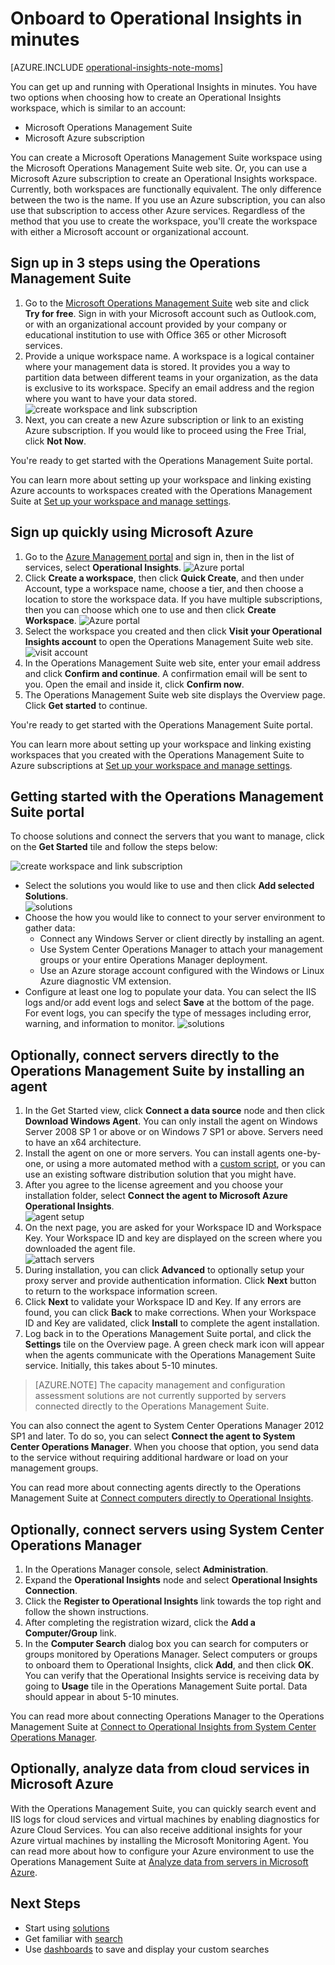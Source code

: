 <properties
    pageTitle="Onboard to Operational Insights in minutes"
    description="Learn about how you can get set up with Operational Insights in minutes"
    services="operational-insights"
    documentationCenter=""
    authors="bandersmsft"
    manager="jwhit"
    editor=""/>

<tags
    ms.service="operational-insights"
    ms.workload="operational-insights"
    ms.tgt_pltfrm="na"
    ms.devlang="na"
    ms.topic="get-started-article"
    ms.date="07/09/2015"
    ms.author="banders"/>

# Onboard to Operational Insights in minutes


[AZURE.INCLUDE [operational-insights-note-moms](../../includes/operational-insights-note-moms.md)]

You can get up and running with Operational Insights in minutes. You have two options when choosing how to create an Operational Insights workspace, which is similar to an account:

- Microsoft Operations Management Suite
- Microsoft Azure subscription

You can create a Microsoft Operations Management Suite workspace using the Microsoft Operations Management Suite web site. Or, you can use a Microsoft Azure subscription to create an Operational Insights workspace. Currently, both workspaces are functionally equivalent. The only difference between the two is the name. If you use an Azure subscription, you can also use that subscription to access other Azure services. Regardless of the method that you use to create the workspace, you'll create the workspace with either a Microsoft account or organizational account.

## Sign up in 3 steps using the Operations Management Suite

1. Go to the [Microsoft Operations Management Suite](http://microsoft.com/oms) web site and click **Try for free**. Sign in with your Microsoft account such as Outlook.com, or with an organizational account provided by your company or educational institution to use with Office 365 or other Microsoft services.
2. Provide a unique workspace name. A workspace is a logical container where your management data is stored. It provides you a way to partition data between different teams in your organization, as the data is exclusive to its workspace. Specify an email address and the region where you want to have your data stored.  
    ![create workspace and link subscription](./media/operational-insights-onboard-in-minutes/create-workspace-link-sub.png)
3. Next, you can create a new Azure subscription or link to an existing Azure subscription. If you would like to proceed using the Free Trial, click **Not Now**.

You're ready to get started with the Operations Management Suite portal.

You can learn more about setting up your workspace and linking existing Azure accounts to workspaces created with the Operations Management Suite at [Set up your workspace and manage settings](operational-insights-setup-workspace.md).

## Sign up quickly using Microsoft Azure

1. Go to the [Azure Management portal](https://manage.windowsazure.com) and sign in, then in the list of services, select **Operational Insights**.
    ![Azure portal](./media/operational-insights-onboard-in-minutes/azure-portal-op-insights.png)
2. Click **Create a workspace**, then click **Quick Create**, and then under Account, type a workspace name, choose a tier, and then choose a location to store the workspace data. If you have multiple subscriptions, then you can choose which one to use and then click **Create Workspace**.
    ![Azure portal](./media/operational-insights-onboard-in-minutes/quick-create.png)
3. Select the workspace you created and then click **Visit your Operational Insights account** to open the Operations Management Suite web site.
    ![visit account](./media/operational-insights-onboard-in-minutes/visit-account.png)
4. In the Operations Management Suite web site, enter your email address and click **Confirm and continue**. A confirmation email will be sent to you. Open the email and inside it, click **Confirm now**.
5. The Operations Management Suite web site displays the Overview page. Click **Get started** to continue.

You're ready to get started with the Operations Management Suite portal.

You can learn more about setting up your workspace and linking existing workspaces that you created with the Operations Management Suite to Azure subscriptions at [Set up your workspace and manage settings](operational-insights-setup-workspace.md).

## Getting started with the Operations Management Suite portal
To choose solutions and connect the servers that you want to manage, click on the **Get Started** tile and follow the steps below:  

![create workspace and link subscription](./media/operational-insights-onboard-in-minutes/get-started.png)  

- Select the solutions you would like to use and then click **Add selected Solutions**.  
    ![solutions](./media/operational-insights-onboard-in-minutes/solutions.png)
- Choose the how you would like to connect to your server environment to gather data:
    - Connect any Windows Server or client directly by installing an agent.
    - Use System Center Operations Manager to attach your management groups or your entire Operations Manager deployment.
    - Use an Azure storage account configured with the Windows or Linux Azure diagnostic VM extension.
- Configure at least one log to populate your data. You can select the IIS logs and/or add event logs and select **Save** at the bottom of the page. For event logs, you can specify the type of messages including error, warning, and information to monitor.
    ![solutions](./media/operational-insights-onboard-in-minutes/logs.png)

## Optionally, connect servers directly to the Operations Management Suite by installing an agent
1. In the Get Started view, click **Connect a data source** node and then click **Download Windows Agent**. You can only install the agent on Windows Server 2008 SP 1 or above or on Windows 7 SP1 or above. Servers need to have an x64 architecture.
2. Install the agent on one or more servers. You can install agents one-by-one, or using a more automated method with a [custom script](operational-insights-direct-agent.md#configure-the-microsoft-monitoring-agent-optional), or you can use an existing software distribution solution that you might have.
3. After you agree to the license agreement and you choose your installation folder, select **Connect the agent to Microsoft Azure Operational Insights**.  
    ![agent setup](./media/operational-insights-onboard-in-minutes/agent.png)
4. On the next page, you are asked for your Workspace ID and Workspace Key. Your Workspace ID and key are displayed on the screen where you downloaded the agent file.  
    ![attach servers](./media/operational-insights-onboard-in-minutes/key.png)
5. During installation, you can click **Advanced** to optionally setup your proxy server and provide authentication information. Click **Next** button to return to the workspace information screen.
6. Click **Next** to validate your Workspace ID and Key. If any errors are found, you can click **Back** to make corrections. When your Workspace ID and Key are validated, click **Install** to complete the agent installation.
7. Log back in to the Operations Management Suite portal, and click the **Settings** tile on the Overview page. A green check mark icon will appear when the agents communicate with the Operations Management Suite service. Initially, this takes about 5-10 minutes.

> [AZURE.NOTE] The capacity management and configuration assessment solutions are not currently supported by servers connected directly to the Operations Management Suite.

You can also connect the agent to System Center Operations Manager 2012 SP1 and later. To do so, you can select **Connect the agent to System Center Operations Manager**. When you choose that option, you send data to the service without requiring additional hardware or load on your management groups.

You can read more about connecting agents directly to the Operations Management Suite at [Connect computers directly to Operational Insights](operational-insights-direct-agent.md).

## Optionally, connect servers using System Center Operations Manager

1. In the Operations Manager console, select **Administration**.
2. Expand the **Operational Insights** node and select **Operational Insights Connection**.
3. Click the **Register to Operational Insights** link towards the top right and follow the shown instructions.
4. After completing the registration wizard, click the **Add a Computer/Group** link.
5. In the **Computer Search** dialog box you can search for computers or groups monitored by Operations Manager. Select computers or groups to onboard them to Operational Insights, click **Add**, and then click **OK**. You can verify that the Operational Insights service is receiving data by going to **Usage** tile in the Operations Management Suite portal. Data should appear in about 5-10 minutes.

You can read more about connecting Operations Manager to the Operations Management Suite at [Connect to Operational Insights from System Center Operations Manager](operational-insights-connect-scom.md).

## Optionally, analyze data from cloud services in Microsoft Azure

With the Operations Management Suite, you can quickly search event and IIS logs for cloud services and virtual machines by enabling diagnostics for Azure Cloud Services. You can also receive additional insights for your Azure virtual machines by installing the Microsoft Monitoring Agent. You can read more about how to configure your Azure environment to use the Operations Management Suite at [Analyze data from servers in Microsoft Azure](operational-insights-analyze-data-azure.md).


## Next Steps
- Start using [solutions](operational-insights-solutions.md)
- Get familiar with [search](operational-insights-search.md)
- Use [dashboards](operational-insights-use-dashboards.md) to save and display your custom searches
